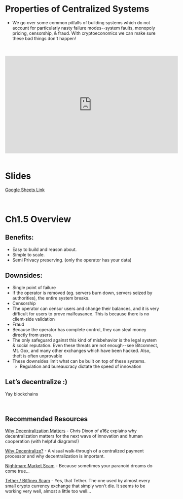<br />

# Properties of Centralized Systems
- We go over some common pitfalls of building systems which do not account for particularly nasty failure modes--system faults, monopoly pricing, censorship, & fraud. With cryptoeconomics we can make sure these bad things don't happen!

<br />
<br />
<iframe width="560" height="315" src="https://www.youtube-nocookie.com/embed/ckzi8iqGilE" frameborder="0" allow="accelerometer; autoplay; encrypted-media; gyroscope; picture-in-picture" allowfullscreen></iframe>
<br />
<br />

# Slides

[Google Sheets Link](https://docs.google.com/presentation/d/1n0EKUyJ5Xo5OzayTpFulAKFgQ8QIUCinRuqxGfjBJn8/edit?usp=sharing)

<br />

# Ch1.5 Overview

## Benefits:
- Easy to build and reason about.
- Simple to scale.
- Semi Privacy preserving. (only the operator has your data)

## Downsides:
- Single point of failure
 - If the operator is removed (eg. servers burn down, servers seized by authorities), the entire system breaks.
- Censorship
 - The operator can censor users and change their balances, and it is very difficult for users to prove malfeasance. This is because there is no client-side validation
- Fraud
 - Because the operator has complete control, they can steal money directly from users.
 - The only safeguard against this kind of misbehavior is the legal system & social reputation. Even these threats are not enough--see Bitconnect, Mt. Gox, and many other exchanges which have been hacked. Also, theft is often unprovable
- These downsides limit what can be built on top of these systems.
	- Regulation and bureaucracy dictate the speed of innovation

## Let’s decentralize :)

Yay blockchains

<br />

## Recommended Resources

[Why Decentralization Matters](https://medium.com/s/story/why-decentralization-matters-5e3f79f7638e) - Chris Dixon of a16z explains why decentralization matters for the next wave of innovation and human cooperation (with helpful diagrams!)

[Why Decentralize?](https://k-ho.github.io/why_decentralize/) - A visual walk-through of a centralized payment processor and why decentralization is important.

[Nightmare Market Scam](https://twitter.com/Patrick_Shortis/status/1156354524459802624) - Because sometimes your paranoid dreams do come true...

[Tether / Bitfinex Scam](https://medium.com/@bitfinexed) - Yes, that Tether. The one used by almost every small crypto currency exchange that simply won't die. It seems to be working very well, almost a little too well...

<br />
